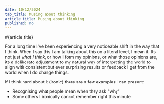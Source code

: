 ```yaml
---
date: 10/12/2024
tab_title: Musing about thinking
article_title: Musing about thinking
published: no
---
```

#{article_title}

For a long time I've been experiencing a very noticeable shift in the way that I think. When I say this I am talking about this on a literal level, I mean it. Its not just _what I think_, or how I form my opinions, or what those opinions are, its a deliberate adjustment to my natural way of interpreting the world to align with consistent but ever surprising results or feedback I get from the world when I do change things.

If I think hard about it (ironic) there are a few examples I can present:

- Recognising what people mean when they ask "why"
- Some others I ironically cannot remember right this minute

